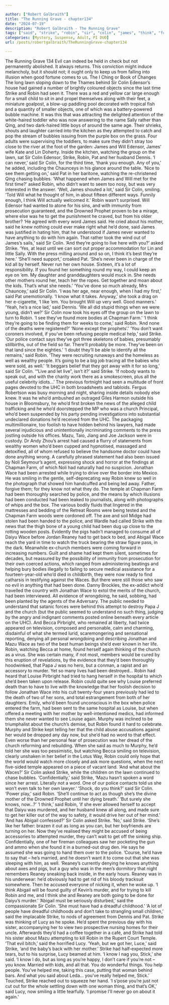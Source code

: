 ```yaml
---

author: ["Robert Galbraith"]
title: "The Running Grave - chapter134"
date: "2024-07-19"
description: "Robert Galbraith - The Running Grave"
tags: ["said", "strike", "robin", "sir", "colin", "james", "think", "found", "know", "child", "never", "get", "police", "church", "wace", "pat", "well", "way", "could", "done", "going", "would", "reaney", "long", "lawn"]
categories: [Mystery, Suspense, Adult, PI DUO]
url: /posts/robertgalbraith/TheRunningGrave-chapter134

---
```



The Running Grave
134
Evil can indeed be held in check but not permanently abolished. It always returns. This conviction might induce melancholy, but it should not; it ought only to keep us from falling into illusion when good fortune comes to us.
The I Ching or Book of Changes
The long lawn sloping down to the Thames behind Sir Colin Edensor’s house had gained a number of brightly coloured objects since the last time Strike and Robin had seen it. There was a red and yellow car large enough for a small child to sit in and propel themselves along with their feet, a miniature goalpost, a blow-up paddling pool decorated with tropical fish and a quantity of smaller objects, one of which was a battery-powered bubble machine. It was this that was attracting the delighted attention of the white-haired toddler who was now answering to the name Sally rather than Qing, and two dark-haired little boys of around the same age. Their shrieks, shouts and laughter carried into the kitchen as they attempted to catch and pop the stream of bubbles issuing from the purple box on the grass.
Four adults were supervising the toddlers, to make sure they didn’t stray too close to the river at the foot of the garden: James and Will Edensor, James’ wife Kate and Lin Doherty. Inside the kitchen, watching the group on the lawn, sat Sir Colin Edensor, Strike, Robin, Pat and her husband Dennis.
‘I can never,’ said Sir Colin, for the third time, ‘thank you enough. Any of you,’ he added, including the Chaunceys in his glance around the table.
‘Nice to see them getting on,’ said Pat in her baritone, watching the re-christened Qing chasing bubbles.
‘What happened when James and Will met for the first time?’ asked Robin, who didn’t want to seem too nosy, but was very interested in the answer.
‘Well, James shouted a lot,’ said Sir Colin, smiling. ‘Told Will what he thought of him, in about fifteen different ways. Funnily enough, I think Will actually welcomed it.’
Robin wasn’t surprised. Will Edensor had wanted to atone for his sins, and with immunity from prosecution guaranteed, and the Drowned Prophet proven to be a mirage, where else was he to get the punishment he craved, but from his older brother?
‘He agreed with every word James said. He cried about his mother, said he knew nothing could ever make right what he’d done, said James was justified in hating him, that he understood if James never wanted to have anything to do with him again. That rather took the wind out of James’s sails,’ said Sir Colin.
‘And they’re going to live here with you?’ asked Strike.
‘Yes, at least until we can sort out proper accommodation for Lin and little Sally. With the press milling around and so on, I think it’s best they’re here.’
‘She’ll need support,’ croaked Pat. ‘She’s never been in charge of the kid all by herself. Never run her own house. Sixteen, it’s a lot of responsibility. If you found her something round my way, I could keep an eye on ’em. My daughter and granddaughters would muck in. She needs other mothers round her, teach her the ropes. Get together and moan about the kids. That’s what she needs.’
‘You’ve done so much already, Mrs Chauncey,’ said Sir Colin.
‘I was her age, near enough, when I had my first,’ said Pat unemotionally. ‘I know what it takes. Anyway,’ she took a drag on her e-cigarette, ‘I like ’em. You brought Will up very well. Good manners.’
‘Yeah, he’s a nice lad,’ said Dennis. ‘We all did stupid things when we were young, didn’t we?’
Sir Colin now took his eyes off the group on the lawn to turn to Robin.
‘I see they’ve found more bodies at Chapman Farm.’
‘I think they’re going to be finding them for weeks to come,’ said Robin.
‘And none of the deaths were registered?’
‘None except the prophets’.’
‘You don’t want coroners involved, if you’ve been refusing people medical help,’ said Strike. ‘Our police contact says they’ve got three skeletons of babies, presumably stillbirths, out of the field so far. There’ll probably be more. They’ve been on that land since the eighties.’
‘I doubt they’ll be able to identify all the remains,’ said Robin. ‘They were recruiting runaways and the homeless as well as wealthy people. It’s going to be a big job tracing all the babies who were sold, as well.’
‘It beggars belief that they got away with it for so long,’ said Sir Colin.
‘“Live and let live”, isn’t it?’ said Strike. ‘If nobody wants to speak out, and with the charity work there as a smokescreen, plus all the useful celebrity idiots…’
The previous fortnight had seen a multitude of front pages devoted to the UHC in both broadsheets and tabloids. Fergus Robertson was busy morning and night, sharing inside details nobody else knew. It was he who’d ambushed an outraged Giles Harmon outside his house in Bloomsbury, he who’d first broken the news of the alleged child trafficking and he who’d doorstepped the MP who was a church Principal, who’d been suspended by his party pending investigations into substantial undeclared donations he’d received from the UHC. The packaging multimillionaire, too foolish to have hidden behind his lawyers, had made several injudicious and unintentionally incriminating comments to the press jostling outside his offices. Mazu, Taio, Jiang and Joe Jackson were in custody. Dr Andy Zhou’s arrest had caused a flurry of statements from wealthy women who’d been cupped and hypnotised, massaged and detoxified, all of whom refused to believe the handsome doctor could have done anything wrong. A carefully phrased statement had also been issued by Noli Seymour’s agent, expressing shock and horror at the findings at Chapman Farm, of which Noli had naturally had no suspicion.
Jonathan Wace had been arrested while trying to drive over the border into Mexico. He was smiling in the gentle, self-deprecating way Robin knew so well in the photograph that showed him handcuffed and being led away. Father, forgive them; for they know not what they do.
The temple at Chapman Farm had been thoroughly searched by police, and the means by which illusions had been conducted had been leaked to journalists, along with photographs of whips and the box. The various bodily fluids that lingered in the mattresses and bedding of the Retreat Rooms were being tested and the Chapman Farm woods were cordoned off. The axe and soil Midge had stolen had been handed to the police, and Wardle had called Strike with the news that the thigh bone of a young child had been dug up close to the rotting wooden posts. Evidently the pigs hadn’t managed to consume all of Daiyu Wace before Jordan Reaney had to get back to bed, and Abigail Wace reach the yard in time to watch the truck bearing the straw figure pass, in the dark.
Meanwhile ex-church members were coming forward in increasing numbers. Guilt and shame had kept them silent, sometimes for decades, but reassured by the possibility of immunity from prosecution for their own coerced actions, which ranged from administering beatings and helping bury bodies illegally to failing to secure medical assistance for a fourteen-year-old who’d died in childbirth, they were now ready to find catharsis in testifying against the Waces.
But there were still those who saw no evil in anything that had been done. Danny Brockles, the ex-addict who’d travelled the country with Jonathan Wace to extol the merits of the church, had been interviewed. All evidence of wrongdoing, he said, sobbing, had been planted by the agents of the Adversary. The public needed to understand that satanic forces were behind this attempt to destroy Papa J and the church (but the public seemed to understand no such thing, judging by the angry and indignant comments posted online beneath every article on the UHC). And Becca Pirbright, who remained at liberty, had twice appeared on television, composed and personable, calm and charming, disdainful of what she termed lurid, scaremongering and sensational reporting, denying all personal wrongdoing and describing Jonathan and Mazu Wace as two of the best human beings she’d ever known in her life.
Robin, watching Becca at home, found herself again thinking of the church as a virus. She was certain many, if not most, members would be cured by this eruption of revelations, by the evidence that they’d been thoroughly hoodwinked, that Papa J was no hero, but a conman, a rapist and an accessory to murder. Yet so many lives had been destroyed… Robin had heard that Louise Pirbright had tried to hang herself in the hospital to which she’d been taken upon release. Robin could quite see why Louise preferred death than to have to live with the knowledge that her foolish decision to follow Jonathan Wace into his cult twenty-four years previously had led to the death of two of her sons, and total estrangement from both of her daughters. Emily, who’d been found unconscious in the box when police entered the farm, had been sent to the same hospital as Louise, but when offered a meeting with her mother by well-intentioned medics, had informed them she never wanted to see Louise again.
Murphy was inclined to be triumphalist about the church’s demise, but Robin found it hard to celebrate. Murphy and Strike kept telling her that the child abuse accusations against her would be dropped any day now, but she’d had no word to that effect. Even worse than her personal fear of prosecution was her dread of the church reforming and rebuilding. When she said as much to Murphy, he’d told her she was too pessimistic, but watching Becca smiling on television, clearly unshaken in her belief in the Lotus Way, Robin could only hope that the world would watch more closely and ask more questions, when the next five-sided temple appeared on a piece of vacant land.
‘And what about the Waces?’ Sir Colin asked Strike, while the children on the lawn continued to chase bubbles.
‘Confidentially,’ said Strike, ‘Mazu hasn’t spoken a word since her arrest. Literally not a word. One of our police contacts told us she won’t even talk to her own lawyer.’
‘Shock, do you think?’ said Sir Colin.
‘Power play,’ said Robin. ‘She’ll continue to act as though she’s the divine mother of the Drowned Prophet until her dying breath.’
‘But surely she knows, now…?’
‘I think,’ said Robin, ‘if she ever allowed herself to accept that Daiyu was murdered, and her husband knew all along, and made sure to get her killer out of the way to safety, it would drive her out of her mind.’
‘And has Abigail confessed?’ Sir Colin asked Strike.
‘No,’ said Strike. ‘She’s like her father: brazen it out as long as you can, but her boyfriends are turning on her. Now they’ve realised they might be accused of being accessories to attempted murder, they can’t wait to get off the sinking ship. Confidentially, one of her fireman colleagues saw her pocketing the gun and ammo when she found it in a burned-out drug den. He says he assumed she was going to hand them over to the police. ’Course, he’d have to say that – he’s married, and he doesn’t want it to come out that she was sleeping with him, as well.
‘Reaney’s currently denying he knows anything about axes and pigs, but a guy who was in the men’s dormitory that night remembers Reaney sneaking back inside, in the early hours. Reaney was in his underwear: he’d obviously had to get rid of his bloody tracksuit somewhere. Then he accused everyone of nicking it, when he woke up.
‘I think Abigail will be found guilty of Kevin’s murder, and for trying to kill Robin and me, and I think she and Reaney are both going to be done for Daiyu’s murder.’
‘Abigail must be seriously disturbed,’ said the compassionate Sir Colin. ‘She must have had a dreadful childhood.’
‘A lot of people have dreadful childhoods and don’t take to strangling small children,’ said the implacable Strike, to nods of agreement from Dennis and Pat.
Strike was thinking of Lucy as he spoke. He’d spent the previous day with his sister, accompanying her to view two prospective nursing homes for their uncle. Afterwards they’d had a coffee together in a café, and Strike had told his sister about Mazu attempting to kill Robin in the Rupert Court Temple.
‘That evil bitch,’ said the horrified Lucy.
‘Yeah, but we got her, Luce,’ said Strike, ‘and the baby’s back with her mother.’
Strike had half-expected more tears, but to his surprise, Lucy beamed at him.
‘I know I nag you, Stick,’ she said. ‘I know I do, but as long as you’re happy, I don’t care if you’re not – you know. Married with kids, and all that. You do wonderful things. You help people. You’ve helped me, taking this case, putting that woman behind bars. And what you said about Leda… you’ve really helped me, Stick.’
Touched, Strike reached out to squeeze her hand.
‘I s’pose you’re just not cut out for the whole settling down with one woman thing, and that’s OK,’ said Lucy, now smiling a little tearfully. ‘I promise I’ll never go on about it again.’
